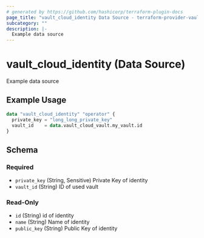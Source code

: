 ```yaml
---
# generated by https://github.com/hashicorp/terraform-plugin-docs
page_title: "vault_cloud_identity Data Source - terraform-provider-vault"
subcategory: ""
description: |-
  Example data source
---
```


# vault_cloud_identity (Data Source)

Example data source

## Example Usage

```terraform
data "vault_cloud_identity" "operator" {
  private_key = "long_long_private_key"
  vault_id    = data.vault_cloud_vault.my_vault.id
}
```

<!-- schema generated by tfplugindocs -->
## Schema

### Required

- `private_key` (String, Sensitive) Private Key of identity
- `vault_id` (String) ID of used vault

### Read-Only

- `id` (String) id of identity
- `name` (String) Name of identity
- `public_key` (String) Public Key of identity
